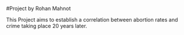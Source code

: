 #Project by Rohan Mahnot

This Project aims to establish a correlation between abortion rates and crime taking place 20 years later.
